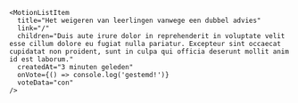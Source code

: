     <MotionListItem
      title="Het weigeren van leerlingen vanwege een dubbel advies"
      link="/"
      children="Duis aute irure dolor in reprehenderit in voluptate velit esse cillum dolore eu fugiat nulla pariatur. Excepteur sint occaecat cupidatat non proident, sunt in culpa qui officia deserunt mollit anim id est laborum."
      createdAt="3 minuten geleden"
      onVote={() => console.log('gestemd!')}
      voteData="con"
    />
